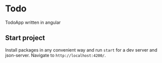 # Todo

TodoApp written in angular

## Start project

Install packages in any convenient way and run `start` for a dev server and json-server. Navigate to `http://localhost:4200/`.
